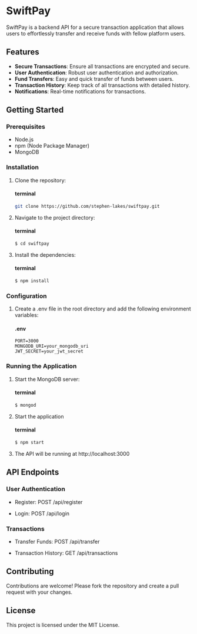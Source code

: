 # SwiftPay

SwiftPay is a backend API for a secure transaction application that allows users to effortlessly transfer and receive funds with fellow platform users.

## Features

- **Secure Transactions**: Ensure all transactions are encrypted and secure.
- **User Authentication**: Robust user authentication and authorization.
- **Fund Transfers**: Easy and quick transfer of funds between users.
- **Transaction History**: Keep track of all transactions with detailed history.
- **Notifications**: Real-time notifications for transactions.

## Getting Started

### Prerequisites

- Node.js
- npm (Node Package Manager)
- MongoDB

### Installation

1. Clone the repository:
    #### terminal
   ```bash
   git clone https://github.com/stephen-lakes/swiftpay.git

2. Navigate to the project directory:
    #### terminal
    ```bash
    $ cd swiftpay

3. Install the dependencies:
    #### terminal
    ```bash
    $ npm install

### Configuration

1. Create a .env file in the root directory and add the following environment variables:
    #### .env
    ```env
    PORT=3000
    MONGODB_URI=your_mongodb_uri
    JWT_SECRET=your_jwt_secret

### Running the Application
1.  Start the MongoDB server:
    #### terminal
    ```bash
    $ mongod

2.  Start the application
    #### terminal
    ```bash
    $ npm start

3. The API will be running at http://localhost:3000


## API Endpoints

### User Authentication
- Register: POST /api/register

- Login: POST /api/login

### Transactions
- Transfer Funds: POST /api/transfer

- Transaction History: GET /api/transactions

## Contributing
Contributions are welcome! Please fork the repository and create a pull request with your changes.

## License
This project is licensed under the MIT License.
